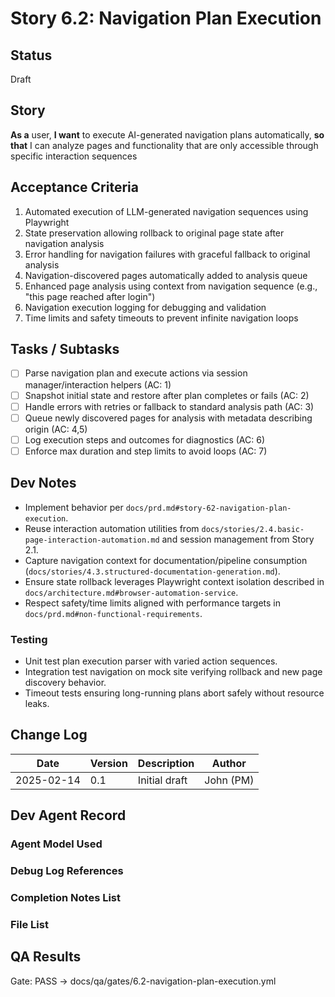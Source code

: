 # Story 6.2: Navigation Plan Execution

## Status
Draft

## Story
**As a** user,
**I want** to execute AI-generated navigation plans automatically,
**so that** I can analyze pages and functionality that are only accessible through specific interaction sequences

## Acceptance Criteria
1. Automated execution of LLM-generated navigation sequences using Playwright
2. State preservation allowing rollback to original page state after navigation analysis
3. Error handling for navigation failures with graceful fallback to original analysis
4. Navigation-discovered pages automatically added to analysis queue
5. Enhanced page analysis using context from navigation sequence (e.g., "this page reached after login")
6. Navigation execution logging for debugging and validation
7. Time limits and safety timeouts to prevent infinite navigation loops

## Tasks / Subtasks
- [ ] Parse navigation plan and execute actions via session manager/interaction helpers (AC: 1)
- [ ] Snapshot initial state and restore after plan completes or fails (AC: 2)
- [ ] Handle errors with retries or fallback to standard analysis path (AC: 3)
- [ ] Queue newly discovered pages for analysis with metadata describing origin (AC: 4,5)
- [ ] Log execution steps and outcomes for diagnostics (AC: 6)
- [ ] Enforce max duration and step limits to avoid loops (AC: 7)

## Dev Notes
- Implement behavior per `docs/prd.md#story-62-navigation-plan-execution`.
- Reuse interaction automation utilities from `docs/stories/2.4.basic-page-interaction-automation.md` and session management from Story 2.1.
- Capture navigation context for documentation/pipeline consumption (`docs/stories/4.3.structured-documentation-generation.md`).
- Ensure state rollback leverages Playwright context isolation described in `docs/architecture.md#browser-automation-service`.
- Respect safety/time limits aligned with performance targets in `docs/prd.md#non-functional-requirements`.

### Testing
- Unit test plan execution parser with varied action sequences.
- Integration test navigation on mock site verifying rollback and new page discovery behavior.
- Timeout tests ensuring long-running plans abort safely without resource leaks.

## Change Log
| Date | Version | Description | Author |
|------|---------|-------------|--------|
| 2025-02-14 | 0.1 | Initial draft | John (PM) |

## Dev Agent Record

### Agent Model Used

### Debug Log References

### Completion Notes List

### File List

## QA Results

Gate: PASS → docs/qa/gates/6.2-navigation-plan-execution.yml
